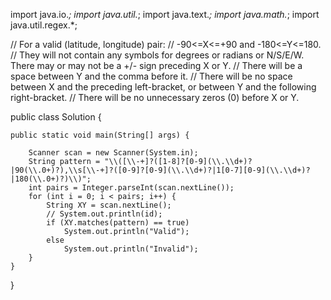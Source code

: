 import java.io.*;
import java.util.*;
import java.text.*;
import java.math.*;
import java.util.regex.*;

// For a valid (latitude, longitude) pair:
// -90<=X<=+90 and -180<=Y<=180.
// They will not contain any symbols for degrees or radians or N/S/E/W. There may or may not be a +/- sign preceding X or Y.
// There will be a space between Y and the comma before it.
// There will be no space between X and the preceding left-bracket, or between Y and the following right-bracket.
// There will be no unnecessary zeros (0) before X or Y.

public class Solution {

    public static void main(String[] args) {

        Scanner scan = new Scanner(System.in);
        String pattern = "\\([\\-+]?([1-8]?[0-9](\\.\\d+)?|90(\\.0+)?),\\s[\\-+]?([0-9]?[0-9](\\.\\d+)?|1[0-7][0-9](\\.\\d+)?|180(\\.0+)?)\\)";
        int pairs = Integer.parseInt(scan.nextLine());
        for (int i = 0; i < pairs; i++) {
            String XY = scan.nextLine();
            // System.out.println(id);
            if (XY.matches(pattern) == true)
                System.out.println("Valid");
            else
                System.out.println("Invalid");
        }
    }
}